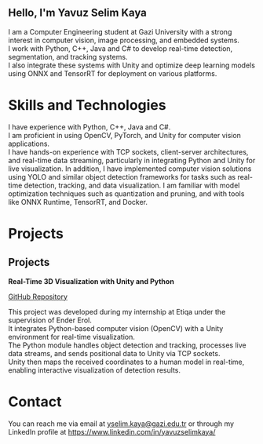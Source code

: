 ## Hello, I'm Yavuz Selim Kaya

I am a Computer Engineering student at Gazi University with a strong interest in computer vision, image processing, and embedded systems.  
I work with Python, C++, Java and C# to develop real-time detection, segmentation, and tracking systems.  
I also integrate these systems with Unity and optimize deep learning models using ONNX and TensorRT for deployment on various platforms.  

# Skills and Technologies

I have experience with Python, C++, Java and C#.  
I am proficient in using OpenCV, PyTorch, and Unity for computer vision applications.  
I have hands-on experience with TCP sockets, client-server architectures, and real-time data streaming, particularly in integrating Python and Unity for live visualization.
In addition, I have implemented computer vision solutions using YOLO and similar object detection frameworks for tasks such as real-time detection, tracking, and data visualization.
I am familiar with model optimization techniques such as quantization and pruning, and with tools like ONNX Runtime, TensorRT, and Docker.

# Projects

## Projects

**Real-Time 3D Visualization with Unity and Python** 

[GitHub Repository](https://github.com/yselimkaya/back_sault_simulation)  

This project was developed during my internship at Etiqa under the supervision of Ender Erol.  
It integrates Python-based computer vision (OpenCV) with a Unity environment for real-time visualization.  
The Python module handles object detection and tracking, processes live data streams, and sends positional data to Unity via TCP sockets.  
Unity then maps the received coordinates to a human model in real-time, enabling interactive visualization of detection results.  

# Contact

You can reach me via email at yselim.kaya@gazi.edu.tr or through my LinkedIn profile at https://www.linkedin.com/in/yavuzselimkaya/


